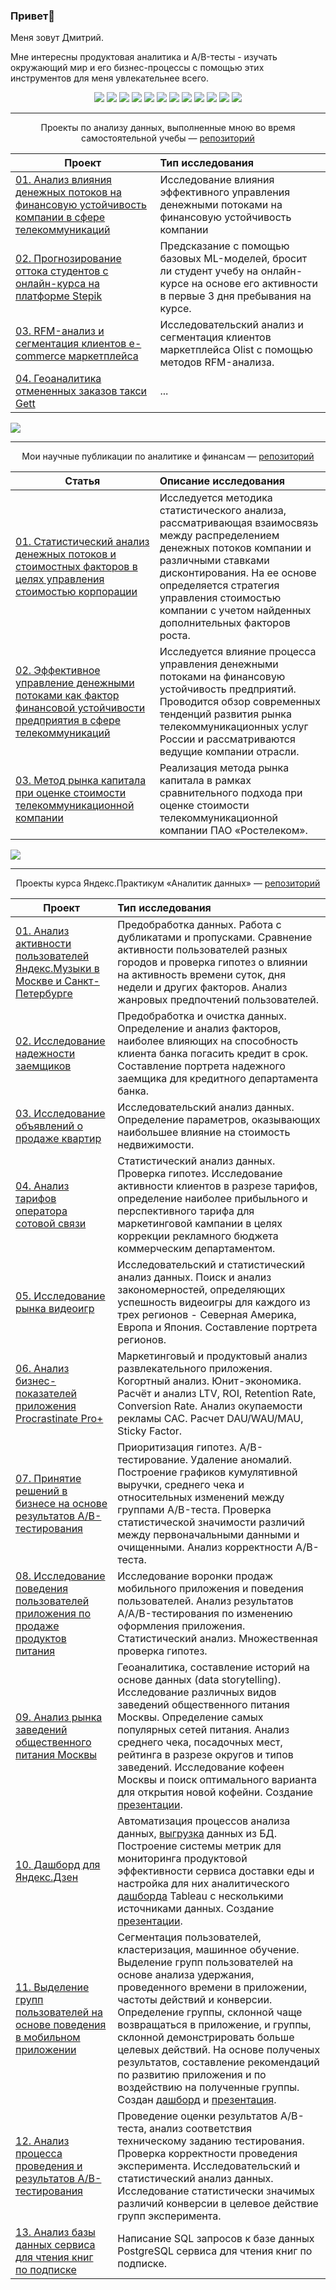 <a id='top'></a>

### Привет👋
Меня зовут Дмитрий.

Мне интересны продуктовая аналитика и A/B-тесты - изучать окружающий мир и его бизнес-процессы с помощью этих инструментов для меня увлекательнее всего.


<p align="center">
  
  <img src="https://img.shields.io/badge/python-3670A0?style=for-the-badge&logo=python&logoColor=ffdd54" />
  <img src="https://img.shields.io/badge/postgres-%23316192.svg?style=for-the-badge&logo=postgresql&logoColor=white" />
  <img src="https://img.shields.io/badge/Plotly-%233F4F75.svg?style=for-the-badge&logo=plotly&logoColor=white" />
  <img src="https://img.shields.io/badge/SciPy-%230C55A5.svg?style=for-the-badge&logo=scipy&logoColor=%white" />
  <img src="https://img.shields.io/badge/numpy-%23013243.svg?style=for-the-badge&logo=numpy&logoColor=white" />
  <img src="https://img.shields.io/badge/sqlite-%2307405e.svg?style=for-the-badge&logo=sqlite&logoColor=white" />
   <img src="https://img.shields.io/badge/pandas-%23150458.svg?style=for-the-badge&logo=pandas&logoColor=white" />
  
  <img src="https://img.shields.io/badge/mysql-%2300f.svg?style=for-the-badge&logo=mysql&logoColor=white" />
  
  
   <img src="https://img.shields.io/badge/scikit--learn-%23F7931E.svg?style=for-the-badge&logo=scikit-learn&logoColor=white" />
  
  <img src="https://img.shields.io/badge/Tableau-E97627?style=for-the-badge&logo=Tableau&logoColor=white" />
   
  
  
  
  <img src="https://img.shields.io/badge/github-%23121011.svg?style=for-the-badge&logo=github&logoColor=white" />
  <img src="https://img.shields.io/badge/gitlab-%23181717.svg?style=for-the-badge&logo=gitlab&logoColor=white" />
  
</p>

__________________________________________________________________________________________________________________________

<p align="center"> Проекты по анализу данных, выполненные мною во время самостоятельной учебы  — <a href="https://github.com/DmitryKostin/data-analysis-projects">репозиторий</a>

| **Проект** | **Тип исследования** |
| -------------------- | :--------------------- |
| [01. Анализ влияния денежных потоков на финансовую устойчивость компании в сфере телекоммуникаций](https://nbviewer.org/github/DmitryKostin/data-analysis-projects/blob/main/01_cash_flow_financial_stability_analysis/cash_flow_financial_stability_analysis.ipynb) | Исследование влияния эффективного управления денежными потоками на финансовую устойчивость компании |
| [02. Прогнозирование оттока студентов с онлайн-курса на платформе Stepik](https://nbviewer.org/github/DmitryKostin/data-analysis-projects/blob/main/02_students_outflow_project/students_outflow_project.ipynb) | Предсказание с помощью базовых ML-моделей, бросит ли студент учебу на онлайн-курсе на основе его активности в первые 3 дня пребывания на курсе. |
| [03. RFM-анализ и сегментация клиентов e-commerce маркетплейса](https://nbviewer.org/github/DmitryKostin/data-analysis-projects/blob/main/03_rfm_analysis_project/rfm_analysis_project.ipynb) | Исследовательский анализ и сегментация клиентов маркетплейса Olist с помощью методов RFM-анализа. |
| [04. Геоаналитика отмененных заказов такси Gett](https://nbviewer.org/github/DmitryKostin/data-analysis-projects/blob/main/04_taxi_failed_orders_project/taxi_failed_orders_project.ipynb) | ... |

<a href="#top"><img src='https://img.shields.io/badge/К началу-&#x21A9-blue'></a>
__________________________________________________________________________________________________________________________

  
<p align="center"> Мои научные публикации по аналитике и финансам  — <a href="https://github.com/DmitryKostin/my-scientific-articles">репозиторий</a>
  
| **Статья** | **Описание исследования** |
| -------------------- | :--------------------- |
| [01. Статистический анализ денежных потоков и стоимостных факторов в целях управления стоимостью корпорации](https://nbviewer.org/github/DmitryKostin/my-scientific-articles/blob/main/01_statistical_cash_flow_analysis/statistical_cash_flow_analysis.ipynb) | Исследуется методика статистического анализа, рассматривающая взаимосвязь между распределением денежных потоков компании и различными ставками дисконтирования. На ее основе определяется стратегия управления стоимостью компании с учетом найденных дополнительных факторов роста. |
| [02. Эффективное управление денежными потоками как фактор финансовой устойчивости предприятия в сфере телекоммуникаций](https://nbviewer.org/github/DmitryKostin/my-scientific-articles/blob/main/02_cash_flow_research_article/cash_flow_research_article.ipynb) | Исследуется влияние процесса управления денежными потоками на финансовую устойчивость предприятий. Проводится обзор современных тенденций развития рынка телекоммуникационных услуг России и рассматриваются ведущие компании отрасли. |
| [03. Метод рынка капитала при оценке стоимости телекоммуникационной компании](https://nbviewer.org/github/DmitryKostin/my-scientific-articles/blob/main/03_capital_market_method_article/capital_market_method_article.ipynb) | Реализация метода рынка капитала в рамках сравнительного подхода при оценке стоимости телекоммуникационной компании ПАО «Ростелеком». |  

<a href="#top"><img src='https://img.shields.io/badge/К началу-&#x21A9-blue'></a>
__________________________________________________________________________________________________________________________
  
<p align="center"> Проекты курса Яндекс.Практикум «Аналитик данных»  — <a href="https://github.com/DmitryKostin/yandex-praktikum-data-analyst">репозиторий</a>

| **Проект** | **Тип исследования** |
| -------------------- | :--------------------- |
| [01. Анализ активности пользователей Яндекс.Музыки в Москве и Санкт-Петербурге](https://nbviewer.org/github/DmitryKostin/yandex-praktikum-data-analyst/blob/main/01_yandex_music_project/yandex_music_project.ipynb) | Предобработка данных. Работа с дубликатами и пропусками. Сравнение активности пользователей разных городов и проверка гипотез о влиянии на активность времени суток, дня недели и других факторов. Анализ жанровых предпочтений пользователей. |
| [02. Исследование надежности заемщиков](https://nbviewer.org/github/DmitryKostin/yandex-praktikum-data-analyst/blob/main/02_credit_research_project/credit_research_project.ipynb)| Предобработка и очистка данных. Определение и анализ факторов, наиболее влияющих на способность клиента банка погасить кредит в срок. Составление портрета надежного заемщика для кредитного департамента банка. | `pandas` `numpy` `seaborn` |
| [03. Исследование объявлений о продаже квартир](https://nbviewer.org/github/DmitryKostin/yandex-praktikum-data-analyst/blob/main/03_eda_project/eda_project.ipynb) | Исследовательский анализ данных. Определение параметров, оказывающих наибольшее влияние на стоимость недвижимости. | `pandas` `numpy` `seaborn` `matplotlib` |
| [04. Анализ тарифов оператора сотовой связи](https://nbviewer.org/github/DmitryKostin/yandex-praktikum-data-analyst/blob/main/04_statistical_analysis_project/statistical_analysis_project.ipynb) | Статистический анализ данных. Проверка гипотез. Исследование активности клиентов в разрезе тарифов, определение наиболее прибыльного и перспективного тарифа для маркетинговой кампании в целях коррекции рекламного бюджета коммерческим департаментом. | `pandas` `numpy` `seaborn` `matplotlib` `scipy` |
| [05. Исследование рынка видеоигр](https://nbviewer.org/github/DmitryKostin/yandex-praktikum-data-analyst/blob/main/05_module_project_1/module_project_1.ipynb) | Исследовательский и статистический анализ данных. Поиск и анализ закономерностей, определяющих успешность видеоигры для каждого из трех регионов - Северная Америка, Европа и Япония. Составление портрета регионов. | `pandas` `numpy` `seaborn` `matplotlib` `scipy` |
| [06. Анализ бизнес-показателей приложения Procrastinate Pro+](https://nbviewer.org/github/DmitryKostin/yandex-praktikum-data-analyst/blob/main/06_app_metrics_project/app_metrics_project.ipynb) | Маркетинговый и продуктовый анализ развлекательного приложения. Когортный анализ. Юнит-экономика. Расчёт и анализ LTV, ROI, Retention Rate, Conversion Rate. Анализ окупаемости рекламы CAC. Расчет DAU/WAU/MAU, Sticky Factor. | `pandas` `numpy` `seaborn` `matplotlib` `datetime` `warnings` |
| [07. Принятие решений в бизнесе на основе результатов A/B-тестирования](https://nbviewer.org/github/DmitryKostin/yandex-praktikum-data-analyst/blob/main/07_ab_test_analysis_project/ab_test_analysis_project.ipynb) | Приоритизация гипотез. A/B-тестирование. Удаление аномалий. Построение графиков кумулятивной выручки, среднего чека и относительных изменений между группами A/B-теста. Проверка статистической значимости различий между первоначальными данными и очищенными. Анализ корректности A/B-теста. | `pandas` `numpy` `scipy` `matplotlib` `datetime` `warnings` |
| [08. Исследование поведения пользователей приложения по продаже продуктов питания](https://nbviewer.org/github/DmitryKostin/yandex-praktikum-data-analyst/blob/main/08_module_project_2/module_project_2.ipynb) | Исследование воронки продаж мобильного приложения и поведения пользователей.  Анализ результатов A/A/B-тестирования по изменению оформления приложения. Статистический анализ. Множественная проверка гипотез. | `pandas` `numpy` `matplotlib` `scipy` `plotly` `math` `datetime` |
| [09. Анализ рынка заведений общественного питания Москвы](https://nbviewer.org/github/DmitryKostin/yandex-praktikum-data-analyst/blob/main/09_moscow_catering_project/moscow_catering_project.ipynb) | Геоаналитика, составление историй на основе данных (data storytelling). Исследование различных видов заведений общественного питания Москвы. Определение самых популярных сетей питания. Анализ среднего чека, посадочных мест, рейтинга в разрезе округов и типов заведений. Исследование кофеен Москвы и поиск оптимального варианта для открытия новой кофейни. Создание [презентации](https://drive.google.com/file/d/1kJDeKPSke-TSV8TmlnbHYnPNNwki_MQT/view?usp=share_link).| `pandas` `numpy` `plotly` `seaborn` `urllib` `json` `folium` |
| [10. Дашборд для Яндекс.Дзен](https://github.com/DmitryKostin/yandex-praktikum-data-analyst/tree/main/10_yandex_zen_dashboard) | Автоматизация процессов анализа данных, [выгрузка](https://nbviewer.org/github/DmitryKostin/yandex-praktikum-data-analyst/blob/main/10_yandex_zen_dashboard/dashboard_project.ipynb) данных из БД. Построение системы метрик для мониторинга продуктовой эффективности сервиса доставки еды и настройка для них аналитического [дашборда](https://public.tableau.com/app/profile/dmitry.kostin/viz/yandex_zen_dashboard_16707503112210/Dashboard1?publish=yes) Tableau с несколькими источниками данных. Создание [презентации](https://drive.google.com/file/d/1ZrViEZtOxpYeeW2IcMhNHpEdiKhmw6_7/view?usp=sharing). | `Tableau` `pandas` `sqlalchemy`|
| [11. Выделение групп пользователей на основе поведения в мобильном приложении](https://nbviewer.org/github/DmitryKostin/yandex-praktikum-data-analyst/blob/main/11_final_app_segment_project/final_app_segment_project.ipynb) | Сегментация пользователей, кластеризация, машинное обучение. Выделение групп пользователей на основе анализа удержания, проведенного времени в приложении, частоты действий и конверсии. Определение группы, склонной чаще возвращаться в приложение, и группы, склонной демонстрировать больше целевых действий. На основе полученых результатов, составление рекомендаций по развитию приложения и по воздействию на полученные группы. Создан [дашборд](https://public.tableau.com/app/profile/dmitry.kostin/viz/Mobile_app_dashboard_16729994555230/Dashboard1?publish=yes) и [презентация](https://drive.google.com/file/d/19XhAxx1YBcRpMKuCRNNjZqYI4MLf0Kap/view?usp=sharing). | `pandas` `numpy` `datetime` `plotly` `seaborn` `matplotlib` `sklearn` `scipy` `math` |
| [12. Анализ процесса проведения и результатов A/B-тестирования](https://nbviewer.org/github/DmitryKostin/yandex-praktikum-data-analyst/blob/main/12_final_ab_test_analysis/final_ab_test_analysis.ipynb) | Проведение оценки результатов A/B-теста, анализ соответствия техническому заданию тестирования. Проверка корректности проведения эксперимента. Исследовательский и статистический анализ данных. Исследование статистически значимых различий конверсии в целевое действие групп эксперимента. | `pandas` `numpy` `datetime` `plotly` `scipy` `math` |
| [13. Анализ базы данных сервиса для чтения книг по подписке](https://nbviewer.org/github/DmitryKostin/yandex-praktikum-data-analyst/blob/main/13_final_sql_project/final_sql_project.ipynb) | Написание SQL запросов к базе данных PostgreSQL сервиса для чтения книг по подписке.  | `pandas` `sqlalchemy` `PostgreSQL` |


  

